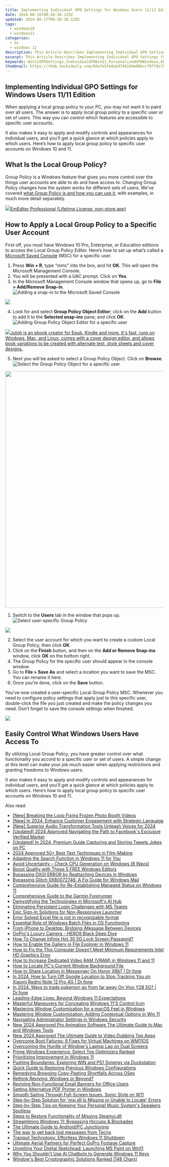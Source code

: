 ```yaml
---
title: Implementing Individual GPO Settings for Windows Users 11/11 Edition
date: 2024-08-16T00:36:30.129Z
updated: 2024-08-17T00:36:30.129Z
tags:
  - windows10
  - windows11
categories:
  - os
  - windows 11
description: This Article Describes Implementing Individual GPO Settings for Windows Users 11/11 Edition
excerpt: This Article Describes Implementing Individual GPO Settings for Windows Users 11/11 Edition
keywords: Win11GPOSettings,IndividualGPOWin11,PersonalizedGPOWindows,GPOSettingsWin11,Windows11IndividualGPO,CustomizeGPOWin11,UserSpecificGPOWin11
thumbnail: https://thmb.techidaily.com/84a7e5fe8a2d746104e06bccf0ffdc78d9a7d9997cdcaec1704f07c09aed014e.jpg
---
```


## Implementing Individual GPO Settings for Windows Users 11/11 Edition

 When applying a local group policy to your PC, you may not want it to paint over all users. The answer is to apply local group policy to a specific user or set of users. This way you can control which features are accessible to specific user accounts.

 It also makes it easy to apply and modify controls and appearances for individual users, and you’ll get a quick glance at which policies apply to which users. Here’s how to apply local group policy to specific user accounts on Windows 10 and 11\.

## What Is the Local Group Policy?

 Group Policy is a Windows feature that gives you more control over the things user accounts are able to do and have access to. Changing Group Policy changes how the system works for different sets of users. We’ve covered [what Group Policy is and how you can use it](https://www.makeuseof.com/tag/windows-group-policy/), with examples, in much more detail separately.

<!-- affiliate ads begin -->
<a href="https://shop.emeditor.com/order/checkout.php?PRODS=4631722&QTY=1&AFFILIATE=108875&CART=1"><img src="https://www.emeditor.com/wp-content/uploads/2023/05/frontpage2-2048x588.webp" border="0">EmEditor Professional (Lifetime License, non-store app)</a>
<!-- affiliate ads end -->
## How to Apply a Local Group Policy to a Specific User Account

 First off, you must have Windows 10 Pro, Enterprise, or Education editions to access the Local Group Policy Editor. Here’s how to set up what’s called a [Microsoft Saved Console](https://www.makeuseof.com/microsoft-management-console-how-to-use-it/) (MSC) for a specific user.

1. Press **Win + R**, type “mmc” into the box, and hit **OK**. This will open the Microsoft Management Console.
2. You will be presented with a UAC prompt. Click on **Yes**.
3. In the Microsoft Management Console window that opens up, go to **File > Add/Remove Snap-in**.  
![Adding a snap-in to the Microsoft Saved Console](https://static1.makeuseofimages.com/wordpress/wp-content/uploads/2023/06/01-add-remove-snap-in-microsoft-saved-console.jpg)
<!-- affiliate ads begin -->
<a href="https://estore.winxdvd.com/order/checkout.php?PRODS=1412049&QTY=1&AFFILIATE=108875&CART=1"><img src="https://www.winxdvd.com/affiliate/new-banner/pt-200x200.jpg" border="0"></a>
<!-- affiliate ads end -->
4. Look for and select **Group Policy Object Editor**; click on the **Add** button to add it to the **Selected snap-ins** pane; and click **OK**.  
![Adding Group Policy Object Editor for a specific user](https://static1.makeuseofimages.com/wordpress/wp-content/uploads/2023/06/02-add-group-policy-object-editor-microsoft-saved-console.jpg)
<!-- affiliate ads begin -->
<a href="https://secure.2checkout.com/order/checkout.php?PRODS=4694919&QTY=1&AFFILIATE=108875&CART=1"><img src="https://secure.avangate.com/images/merchant/bccefcc1b1eee9eca3ae4f5c1a281482/products/jutoh-logo-1200x1600.jpg" border="0">Jutoh is an ebook creator for Epub, Kindle and more. It's fast, runs on Windows, Mac, and Linux, comes with a cover design editor, and allows book variations to be created with alternate text, style sheets and cover designs. </a>
<!-- affiliate ads end -->
5. Next you will be asked to select a Group Policy Object. Click on **Browse**.  
![Select the Group Policy Object for a specific user](https://static1.makeuseofimages.com/wordpress/wp-content/uploads/2023/06/03-select-group-policy-object.jpg)
<!-- affiliate ads begin -->
<a href="https://zebaoaffiliateprogram.pxf.io/c/5597632/1853659/21526" target="_top" id="1853659"><img src="//a.impactradius-go.com/display-ad/21526-1853659" border="0" alt="" width="1920" height="750"/></a><img height="0" width="0" src="https://imp.pxf.io/i/5597632/1853659/21526" style="position:absolute;visibility:hidden;" border="0" />
<!-- affiliate ads end -->

1. Switch to the **Users** tab in the window that pops up.  
![Select user-specific Group Policy](https://static1.makeuseofimages.com/wordpress/wp-content/uploads/2023/06/04-msc-select-user-group-policy.jpg)
<!-- affiliate ads begin -->
<a href="https://secure.2checkout.com/order/checkout.php?PRODS=2201613&QTY=1&AFFILIATE=108875&CART=1"><img src="https://www.macdvdripperpro.com/images/devices-3.png" border="0"></a>
<!-- affiliate ads end -->
2. Select the user account for which you want to create a custom Local Group Policy, then click **OK**.
3. Click on the **Finish** button, and then on the **Add or Remove Snap-ins** window, click **OK** on the bottom right.
4. The Group Policy for the specific user should appear in the console window.
5. Go to **File > Save As** and select a location you want to save the MSC. You can rename it here.
6. Once you’re done, click on the **Save** button.

 You’ve now created a user-specific Local Group Policy MSC. Whenever you need to configure policy settings that apply just to this specific user, double-click the file you just created and make the policy changes you need. Don’t forget to save the console settings when finished.

<!-- affiliate ads begin -->
<a href="https://secure.2checkout.com/order/checkout.php?PRODS=3851691&QTY=1&AFFILIATE=108875&CART=1"><img src="http://www.aiseesoft.com/avangate/30p/banner.jpg" border="0"></a>
<!-- affiliate ads end -->
## Easily Control What Windows Users Have Access To

 By utilizing Local Group Policy, you have greater control over what functionality you accord to a specific user or set of users. A simple change at this level can make your job much easier when applying restrictions and granting freedoms to Windows users.

 It also makes it easy to apply and modify controls and appearances for individual users, and you’ll get a quick glance at which policies apply to which users. Here’s how to apply local group policy to specific user accounts on Windows 10 and 11\.



<ins class="adsbygoogle"
      style="display:block"
      data-ad-client="ca-pub-7571918770474297"
      data-ad-slot="8358498916"
      data-ad-format="auto"
      data-full-width-responsive="true"></ins>


<span class="atpl-alsoreadstyle">Also read:</span>
<div><ul>
<li><a href="https://article-helps.techidaily.com/new-breaking-the-loop-fixing-frozen-photo-booth-videos/"><u>[New] Breaking the Loop  Fixing Frozen Photo Booth Videos</u></a></li>
<li><a href="https://vp-tips.techidaily.com/new-in-2024-enhance-customer-engagement-with-strategic-language/"><u>[New] In 2024, Enhance Customer Engagement with Strategic Language</u></a></li>
<li><a href="https://fox-helps.techidaily.com/new-superior-audio-transformation-tools-unleash-voices-for-2024/"><u>[New] Superior Audio Transformation Tools  Unleash Voices for 2024</u></a></li>
<li><a href="https://facebook-video-content.techidaily.com/updated-2024-approved-navigating-the-path-to-facebooks-exclusive-verified-marker/"><u>[Updated] 2024 Approved  Navigating the Path to Facebook's Exclusive Verified Marker</u></a></li>
<li><a href="https://twitter-videos.techidaily.com/updated-in-2024-premium-guide-capturing-and-storing-tweets-jokes-on-pc/"><u>[Updated] In 2024, Premium Guide  Capturing and Storing Tweets Jokes on PC</u></a></li>
<li><a href="https://extra-information.techidaily.com/2024-approved-50plus-best-text-techniques-in-film-making/"><u>2024 Approved  50+ Best Text Techniques in Film-Making</u></a></li>
<li><a href="https://win11.techidaily.com/adapting-the-search-function-in-windows-11-for-you/"><u>Adapting the Search Function in Windows 11 for You</u></a></li>
<li><a href="https://win11.techidaily.com/avoid-uncertainty-check-cpu-generation-on-windows-8-ways/"><u>Avoid Uncertainty – Check CPU Generation on Windows (8 Ways)</u></a></li>
<li><a href="https://win11.techidaily.com/boost-quality-with-these-5-free-windows-editors/"><u>Boost Quality with These 5 FREE Windows Editors</u></a></li>
<li><a href="https://win11.techidaily.com/bypassing-dxgi-error-by-reattaching-devices-in-windows/"><u>Bypassing DXGI ERROR by Reattaching Devices in Windows</u></a></li>
<li><a href="https://win11.techidaily.com/bypassing-glitch-0x80072746-a-fix-guide-for-windows-mail/"><u>Bypassing Glitch 0X80072746: A Fix Guide for Windows Mail</u></a></li>
<li><a href="https://win11.techidaily.com/comprehensive-guide-for-re-establishing-managed-status-on-windows-11/"><u>Comprehensive Guide for Re-Establishing Managed Status on Windows 11</u></a></li>
<li><a href="https://buynow-tips.techidaily.com/comprehensive-guide-to-the-garmin-forerunner/"><u>Comprehensive Guide to the Garmin Forerunner</u></a></li>
<li><a href="https://win11.techidaily.com/demystifying-the-technologies-in-microsofts-ai-hub/"><u>Demystifying the Technologies in Microsoft's AI Hub</u></a></li>
<li><a href="https://win11.techidaily.com/eliminating-persistent-login-challenges-with-ms-teams/"><u>Eliminating Persistent Login Challenges with MS Teams</u></a></li>
<li><a href="https://win11.techidaily.com/epic-sign-in-solutions-for-non-responsive-launcher/"><u>Epic Sign-In Solutions for Non-Responsive Launcher</u></a></li>
<li><a href="https://phone-solutions.techidaily.com/error-solved-excel-file-is-not-in-recognizable-format-by-stellar-guide/"><u>Error Solved Excel file is not in recognizable format</u></a></li>
<li><a href="https://win11.techidaily.com/essential-role-of-windows-batch-files-in-os-functioning/"><u>Essential Role of Windows Batch Files in OS Functioning</u></a></li>
<li><a href="https://win11.techidaily.com/from-iphone-to-desktop-bridging-imessage-between-devices/"><u>From iPhone to Desktop: Bridging iMessage Between Devices</u></a></li>
<li><a href="https://buynow-reviews.techidaily.com/gopros-luxury-camera-hero9-black-deep-dive/"><u>GoPro's Luxury Camera - HERO9 Black Deep Dive</u></a></li>
<li><a href="https://unlock-android.techidaily.com/how-to-change-infinix-hot-30-5g-lock-screen-password-by-drfone-android/"><u>How To Change Infinix Hot 30 5G Lock Screen Password?</u></a></li>
<li><a href="https://win11.techidaily.com/how-to-enable-the-gallery-in-file-explorer-in-windows-11/"><u>How to Enable the Gallery in File Explorer in Windows 11</u></a></li>
<li><a href="https://win11.techidaily.com/how-to-fix-the-this-computer-doesnt-meet-minimum-requirements-intel-hd-graphics-error/"><u>How to Fix the This Computer Doesn’t Meet Minimum Requirements Intel HD Graphics Error</u></a></li>
<li><a href="https://win11.techidaily.com/how-to-increase-dedicated-video-ram-vram-in-windows-11-and-11/"><u>How to Increase Dedicated Video RAM (VRAM) in Windows 11 and 11</u></a></li>
<li><a href="https://win11.techidaily.com/how-to-locate-pcs-current-window-background-file/"><u>How to Locate PC's Current Window Background File</u></a></li>
<li><a href="https://fake-location.techidaily.com/how-to-share-location-in-messenger-on-honor-x8b-drfone-by-drfone-virtual-android/"><u>How to Share Location in Messenger On Honor X8b? | Dr.fone</u></a></li>
<li><a href="https://android-location-track.techidaily.com/in-2024-how-to-turn-off-google-location-to-stop-tracking-you-on-xiaomi-redmi-note-12-pro-4g-drfone-by-drfone-virtual-android/"><u>In 2024, How to Turn Off Google Location to Stop Tracking You on Xiaomi Redmi Note 12 Pro 4G | Dr.fone</u></a></li>
<li><a href="https://change-location.techidaily.com/in-2024-ways-to-trade-pokemon-go-from-far-away-on-vivo-y28-5g-drfone-by-drfone-virtual-android/"><u>In 2024, Ways to trade pokemon go from far away On Vivo Y28 5G? | Dr.fone</u></a></li>
<li><a href="https://win11.techidaily.com/leading-edge-lives-beyond-windows-11-expectations/"><u>Leading-Edge Lives: Beyond Windows 11 Expectations</u></a></li>
<li><a href="https://win11.techidaily.com/masterful-maneuvers-for-concealing-windows-11s-control-icon/"><u>Masterful Maneuvers for Concealing Windows 11'S Control Icon</u></a></li>
<li><a href="https://win11.techidaily.com/mastering-window-customization-for-a-macos-feel-in-windows/"><u>Mastering Window Customization for a macOS Feel in Windows</u></a></li>
<li><a href="https://win11.techidaily.com/mastering-window-customization-adding-contextual-options-in-win-11/"><u>Mastering Window Customization: Adding Contextual Options in Win 11</u></a></li>
<li><a href="https://win11.techidaily.com/navigating-administrator-settings-in-windows-security/"><u>Navigating Administrator Settings in Windows Security</u></a></li>
<li><a href="https://smart-video-creator.techidaily.com/new-2024-approved-pro-animation-software-the-ultimate-guide-to-mac-and-windows-tools/"><u>New 2024 Approved Pro Animation Software The Ultimate Guide to Mac and Windows Tools</u></a></li>
<li><a href="https://video-content-creator.techidaily.com/new-2024-approved-the-ultimate-guide-to-video-dubbing-top-apps/"><u>New 2024 Approved The Ultimate Guide to Video Dubbing Top Apps</u></a></li>
<li><a href="https://win11.techidaily.com/overcome-boot-failures-8-fixes-for-virtual-machines-on-wm11os/"><u>Overcome Boot Failures: 8 Fixes for Virtual Machines on WM11OS</u></a></li>
<li><a href="https://win11.techidaily.com/overcoming-the-hurdle-of-windows-laptop-lag-on-dual-screens/"><u>Overcoming the Hurdle of Window's Laptop Lag on Dual Screens</u></a></li>
<li><a href="https://win11.techidaily.com/prime-windows-experience-select-top-optimizers-ranked/"><u>Prime Windows Experience: Select Top Optimizers Ranked</u></a></li>
<li><a href="https://win11.techidaily.com/prioritizing-improvement-in-windows-11/"><u>Prioritizing Improvement in Windows 11</u></a></li>
<li><a href="https://win11.techidaily.com/pushing-boundaries-exploring-win-and-ps1-synergy-via-duckstation/"><u>Pushing Boundaries: Exploring WIN and PS1 Synergy via Duckstation</u></a></li>
<li><a href="https://win11.techidaily.com/quick-guide-to-restoring-previous-windows-configurations/"><u>Quick Guide to Restoring Previous Windows Configurations</u></a></li>
<li><a href="https://win11.techidaily.com/remedying-browsing-copy-pasting-shortfalls-across-oses/"><u>Remedying Browsing Copy-Pasting Shortfalls Across OSes</u></a></li>
<li><a href="https://win11.techidaily.com/rethink-reviving-windows-or-beyond/"><u>Rethink Reviving: Windows or Beyond?</u></a></li>
<li><a href="https://win11.techidaily.com/reviving-non-functional-email-banners-for-office-users/"><u>Reviving Non-Functional Email Banners for Office Users</u></a></li>
<li><a href="https://win11.techidaily.com/setting-alternative-pdf-printer-in-windows/"><u>Setting Alternative PDF Printer in Windows</u></a></li>
<li><a href="https://win11.techidaily.com/smooth-sailing-through-full-screen-issues-sonic-style-on-w11/"><u>Smooth Sailing Through Full-Screen Issues, Sonic Style on W11</u></a></li>
<li><a href="https://techtrends.techidaily.com/step-by-step-solution-for-msidll-is-missing-or-unable-to-locate-errors/"><u>Step-by-Step Solution for 'msi.dll Is Missing or Unable to Locate' Errors</u></a></li>
<li><a href="https://techno-recovery.techidaily.com/step-by-step-tips-on-keeping-your-personal-music-systems-speakers-spotless/"><u>Step-by-Step Tips on Keeping Your Personal Music System's Speakers Spotless</u></a></li>
<li><a href="https://win11.techidaily.com/steps-to-restore-functionality-of-missing-steamuidll/"><u>Steps to Restore Functionality of Missing Steamui.dll</u></a></li>
<li><a href="https://win11.techidaily.com/streamlining-windows-11-bypassing-hiccups-and-blockades/"><u>Streamlining Windows 11: Bypassing Hiccups & Blockades</u></a></li>
<li><a href="https://win11.techidaily.com/the-ultimate-guide-to-androidpc-junctioning/"><u>The Ultimate Guide to Android/PC Junctioning</u></a></li>
<li><a href="https://techidaily.com/the-way-to-get-back-lost-messages-from-tecno-by-fonelab-android-recover-messages/"><u>The way to get back lost messages from Tecno</u></a></li>
<li><a href="https://win11.techidaily.com/tranquil-technology-effortless-windows-11-shutdown/"><u>Tranquil Technology: Effortless Windows 11 Shutdown</u></a></li>
<li><a href="https://extra-information.techidaily.com/ultimate-aerial-partners-for-perfect-gopro-footage-capture/"><u>Ultimate Aerial Partners for Perfect GoPro Footage Capture</u></a></li>
<li><a href="https://win11.techidaily.com/unveiling-your-digital-sketchpad-launching-ms-paint-on-win11/"><u>Unveiling Your Digital Sketchpad: Launching MS Paint on Win11</u></a></li>
<li><a href="https://win11.techidaily.com/why-you-shouldnt-use-ai-chatbots-to-generate-windows-11-keys/"><u>Why You Shouldn’t Use AI Chatbots to Generate Windows 11 Keys</u></a></li>
<li><a href="https://win11.techidaily.com/windows-best-cryptographic-solutions-ranked-148-chars/"><u>Window's Best Cryptographic Solutions Ranked (148 Chars)</u></a></li>
</ul></div>
